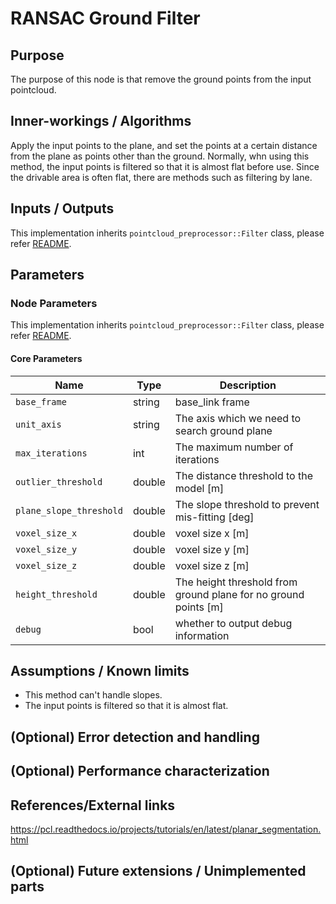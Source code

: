 # RANSAC Ground Filter

## Purpose

The purpose of this node is that remove the ground points from the input pointcloud.


## Inner-workings / Algorithms

Apply the input points to the plane, and set the points at a certain distance from the plane as points other than the ground. Normally, whn using this method, the input points is filtered so that it is almost flat before use. Since the drivable area is often flat, there are methods such as filtering by lane.
## Inputs / Outputs

This implementation inherits `pointcloud_preprocessor::Filter` class, please refer [README](../README.md).

## Parameters

### Node Parameters

This implementation inherits `pointcloud_preprocessor::Filter` class, please refer [README](../README.md).

#### Core Parameters

| Name                    | Type   | Description                                                     |
| ----------------------- | ------ | --------------------------------------------------------------- |
| `base_frame`            | string | base_link frame                                                 |
| `unit_axis`             | string | The axis which we need to search ground plane                   |
| `max_iterations`        | int    | The maximum number of iterations                                |
| `outlier_threshold`     | double | The distance threshold to the model [m]                         |
| `plane_slope_threshold` | double | The slope threshold to prevent mis-fitting [deg]                |
| `voxel_size_x`          | double | voxel size x [m]                                                |
| `voxel_size_y`          | double | voxel size y [m]                                                |
| `voxel_size_z`          | double | voxel size z [m]                                                |
| `height_threshold`      | double | The height threshold from ground plane for no ground points [m] |
| `debug`                 | bool   | whether to output debug information                             |

## Assumptions / Known limits

- This method can't handle slopes.
- The input points is filtered so that it is almost flat.

## (Optional) Error detection and handling

## (Optional) Performance characterization

## References/External links

https://pcl.readthedocs.io/projects/tutorials/en/latest/planar_segmentation.html

## (Optional) Future extensions / Unimplemented parts
